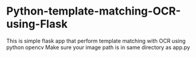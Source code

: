 # Python-template-matching-OCR-using-Flask
This is simple flask  app that perform template matching with OCR  using python opencv
Make sure your image path is in same directory as app.py
